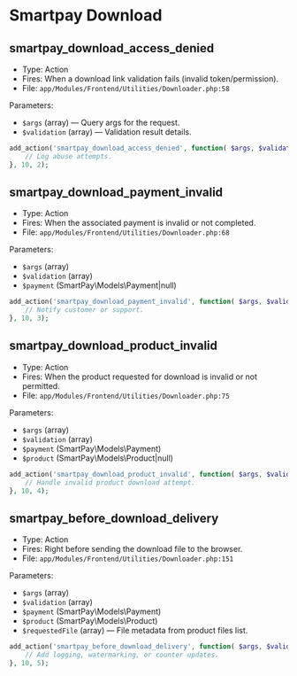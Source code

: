 # Smartpay Download
## smartpay_download_access_denied

- Type: Action
- Fires: When a download link validation fails (invalid token/permission).
- File: `app/Modules/Frontend/Utilities/Downloader.php:58`

Parameters:

- `$args` (array) — Query args for the request.
- `$validation` (array) — Validation result details.

```php
add_action('smartpay_download_access_denied', function( $args, $validation ) {
    // Log abuse attempts.
}, 10, 2);
```

## smartpay_download_payment_invalid

- Type: Action
- Fires: When the associated payment is invalid or not completed.
- File: `app/Modules/Frontend/Utilities/Downloader.php:68`

Parameters:

- `$args` (array)
- `$validation` (array)
- `$payment` (SmartPay\Models\Payment|null)

```php
add_action('smartpay_download_payment_invalid', function( $args, $validation, $payment ) {
    // Notify customer or support.
}, 10, 3);
```

## smartpay_download_product_invalid

- Type: Action
- Fires: When the product requested for download is invalid or not permitted.
- File: `app/Modules/Frontend/Utilities/Downloader.php:75`

Parameters:

- `$args` (array)
- `$validation` (array)
- `$payment` (SmartPay\Models\Payment)
- `$product` (SmartPay\Models\Product|null)

```php
add_action('smartpay_download_product_invalid', function( $args, $validation, $payment, $product ) {
    // Handle invalid product download attempt.
}, 10, 4);
```

## smartpay_before_download_delivery

- Type: Action
- Fires: Right before sending the download file to the browser.
- File: `app/Modules/Frontend/Utilities/Downloader.php:151`

Parameters:

- `$args` (array)
- `$validation` (array)
- `$payment` (SmartPay\Models\Payment)
- `$product` (SmartPay\Models\Product)
- `$requestedFile` (array) — File metadata from product files list.

```php
add_action('smartpay_before_download_delivery', function( $args, $validation, $payment, $product, $file ) {
    // Add logging, watermarking, or counter updates.
}, 10, 5);
```
